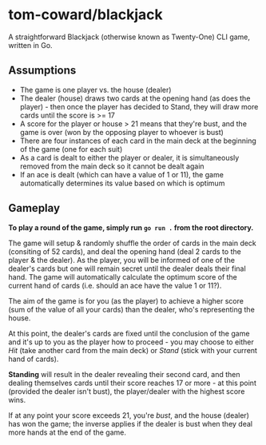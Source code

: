 # tom-coward/blackjack
A straightforward Blackjack (otherwise known as Twenty-One) CLI game, written in Go.

## Assumptions
- The game is one player vs. the house (dealer)
- The dealer (house) draws two cards at the opening hand (as does the player) - then once the player has decided to Stand, they will draw more cards until the score is >= 17
- A score for the player or house > 21 means that they're bust, and the game is over (won by the opposing player to whoever is bust)
- There are four instances of each card in the main deck at the beginning of the game (one for each suit)
- As a card is dealt to either the player or dealer, it is simultaneously removed from the main deck so it cannot be dealt again
- If an ace is dealt (which can have a value of 1 or 11), the game automatically determines its value based on which is optimum

## Gameplay
**To play a round of the game, simply run `go run .` from the root directory.**

The game will setup & randomly shuffle the order of cards in the main deck (consiting of 52 cards), and deal the opening hand (deal 2 cards to the player & the dealer). As the player, you will be informed of one of the dealer's cards but one will remain secret until the dealer deals their final hand. The game will automatically calculate the optimum score of the current hand of cards (i.e. should an ace have the value 1 or 11?).

The aim of the game is for you (as the player) to achieve a higher score (sum of the value of all your cards) than the dealer, who's representing the house.

At this point, the dealer's cards are fixed until the conclusion of the game and it's up to you as the player how to proceed - you may choose to either *Hit* (take another card from the main deck) or *Stand* (stick with your current hand of cards).

**Standing** will result in the dealer revealing their second card, and then dealing themselves cards until their score reaches 17 or more - at this point (provided the dealer isn't bust), the player/dealer with the highest score wins.

If at any point your score exceeds 21, you're *bust*, and the house (dealer) has won the game; the inverse applies if the dealer is bust when they deal more hands at the end of the game.
